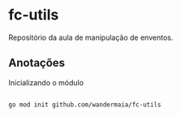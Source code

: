 # fc-utils
Repositório da aula de manipulação de enventos.


## Anotações

Inicializando o módulo

```bash

go mod init github.com/wandermaia/fc-utils


```